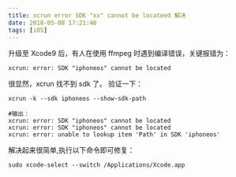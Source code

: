 ```yaml
---
title: xcrun error SDK "xx" cannot be locateed 解决
date: 2018-05-08 17:21:46
tags: [iOS]
---
```


升级至 Xcode9 后，有人在使用 ffmpeg 时遇到编译错误，关键报错为：

```
xcrun: error: SDK "iphoneos" cannot be located
```

很显然，xcrun 找不到 sdk 了。
验证一下：
  
```
xcrun -k --sdk iphoneos --show-sdk-path

#输出：
xcrun: error: SDK "iphoneos" cannot be located
xcrun: error: SDK "iphoneos" cannot be located
xcrun: error: unable to lookup item 'Path' in SDK 'iphoneos'
```

解决起来很简单,执行以下命令即可修复：

```
sudo xcode-select --switch /Applications/Xcode.app
```



